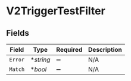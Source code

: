 # V2TriggerTestFilter


## Fields

| Field              | Type               | Required           | Description        |
| ------------------ | ------------------ | ------------------ | ------------------ |
| `Error`            | **string*          | :heavy_minus_sign: | N/A                |
| `Match`            | **bool*            | :heavy_minus_sign: | N/A                |